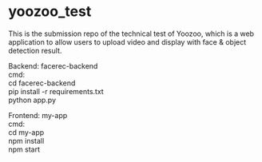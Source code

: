 # yoozoo_test 
This is the submission repo of the technical test of Yoozoo, which is a web application to allow users to upload video and display with face & object detection result.  

Backend: facerec-backend   
cmd:  
cd facerec-backend   
pip install -r requirements.txt  
python app.py  
  
Frontend: my-app  
cmd:  
cd my-app  
npm install  
npm start

